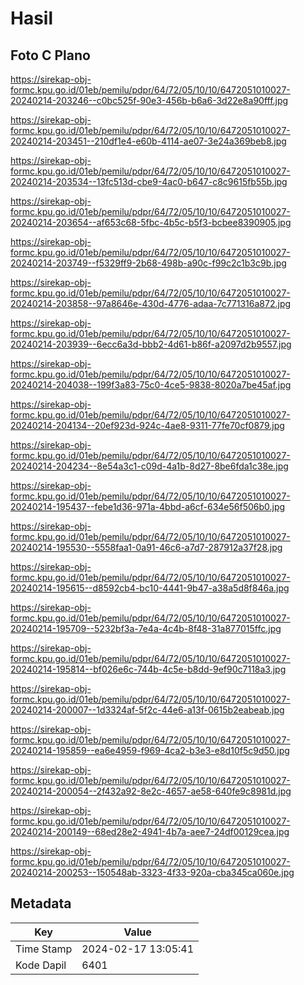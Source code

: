 # Hasil

## Foto C Plano

https://sirekap-obj-formc.kpu.go.id/01eb/pemilu/pdpr/64/72/05/10/10/6472051010027-20240214-203246--c0bc525f-90e3-456b-b6a6-3d22e8a90fff.jpg

https://sirekap-obj-formc.kpu.go.id/01eb/pemilu/pdpr/64/72/05/10/10/6472051010027-20240214-203451--210df1e4-e60b-4114-ae07-3e24a369beb8.jpg

https://sirekap-obj-formc.kpu.go.id/01eb/pemilu/pdpr/64/72/05/10/10/6472051010027-20240214-203534--13fc513d-cbe9-4ac0-b647-c8c9615fb55b.jpg

https://sirekap-obj-formc.kpu.go.id/01eb/pemilu/pdpr/64/72/05/10/10/6472051010027-20240214-203654--af653c68-5fbc-4b5c-b5f3-bcbee8390905.jpg

https://sirekap-obj-formc.kpu.go.id/01eb/pemilu/pdpr/64/72/05/10/10/6472051010027-20240214-203749--f5329ff9-2b68-498b-a90c-f99c2c1b3c9b.jpg

https://sirekap-obj-formc.kpu.go.id/01eb/pemilu/pdpr/64/72/05/10/10/6472051010027-20240214-203858--97a8646e-430d-4776-adaa-7c771316a872.jpg

https://sirekap-obj-formc.kpu.go.id/01eb/pemilu/pdpr/64/72/05/10/10/6472051010027-20240214-203939--6ecc6a3d-bbb2-4d61-b86f-a2097d2b9557.jpg

https://sirekap-obj-formc.kpu.go.id/01eb/pemilu/pdpr/64/72/05/10/10/6472051010027-20240214-204038--199f3a83-75c0-4ce5-9838-8020a7be45af.jpg

https://sirekap-obj-formc.kpu.go.id/01eb/pemilu/pdpr/64/72/05/10/10/6472051010027-20240214-204134--20ef923d-924c-4ae8-9311-77fe70cf0879.jpg

https://sirekap-obj-formc.kpu.go.id/01eb/pemilu/pdpr/64/72/05/10/10/6472051010027-20240214-204234--8e54a3c1-c09d-4a1b-8d27-8be6fda1c38e.jpg

https://sirekap-obj-formc.kpu.go.id/01eb/pemilu/pdpr/64/72/05/10/10/6472051010027-20240214-195437--febe1d36-971a-4bbd-a6cf-634e56f506b0.jpg

https://sirekap-obj-formc.kpu.go.id/01eb/pemilu/pdpr/64/72/05/10/10/6472051010027-20240214-195530--5558faa1-0a91-46c6-a7d7-287912a37f28.jpg

https://sirekap-obj-formc.kpu.go.id/01eb/pemilu/pdpr/64/72/05/10/10/6472051010027-20240214-195615--d8592cb4-bc10-4441-9b47-a38a5d8f846a.jpg

https://sirekap-obj-formc.kpu.go.id/01eb/pemilu/pdpr/64/72/05/10/10/6472051010027-20240214-195709--5232bf3a-7e4a-4c4b-8f48-31a877015ffc.jpg

https://sirekap-obj-formc.kpu.go.id/01eb/pemilu/pdpr/64/72/05/10/10/6472051010027-20240214-195814--bf026e6c-744b-4c5e-b8dd-9ef90c7118a3.jpg

https://sirekap-obj-formc.kpu.go.id/01eb/pemilu/pdpr/64/72/05/10/10/6472051010027-20240214-200007--1d3324af-5f2c-44e6-a13f-0615b2eabeab.jpg

https://sirekap-obj-formc.kpu.go.id/01eb/pemilu/pdpr/64/72/05/10/10/6472051010027-20240214-195859--ea6e4959-f969-4ca2-b3e3-e8d10f5c9d50.jpg

https://sirekap-obj-formc.kpu.go.id/01eb/pemilu/pdpr/64/72/05/10/10/6472051010027-20240214-200054--2f432a92-8e2c-4657-ae58-640fe9c8981d.jpg

https://sirekap-obj-formc.kpu.go.id/01eb/pemilu/pdpr/64/72/05/10/10/6472051010027-20240214-200149--68ed28e2-4941-4b7a-aee7-24df00129cea.jpg

https://sirekap-obj-formc.kpu.go.id/01eb/pemilu/pdpr/64/72/05/10/10/6472051010027-20240214-200253--150548ab-3323-4f33-920a-cba345ca060e.jpg


## Metadata

| Key        | Value               |
| ---------- | ------------------- |
| Time Stamp | 2024-02-17 13:05:41 |
| Kode Dapil | 6401                |



